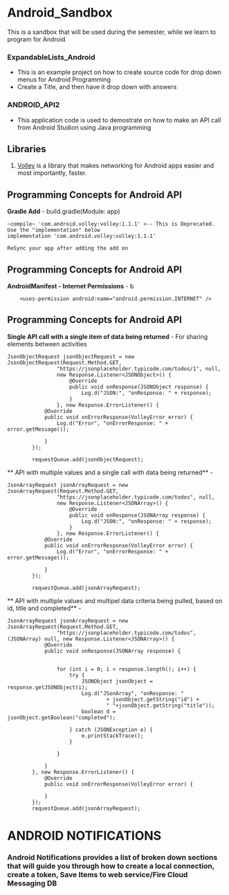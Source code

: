 # Android_Sandbox
This is a sandbox that will be used during the semester, while we learn to program for Android

### ExpandableLists_Android
- This is an example project on how to create source code for drop down menus for Android Programming
- Create a Title, and then have it drop down with answers

### ANDROID_API2
- This application code is used to demostrate on how to make an API call from Android Studion using Java programming

## Libraries
1. [Volley](https://android.googlesource.com/platform/frameworks/volley) is a library that makes networking for Android apps easier and most importantly, faster.

## Programming Concepts for Android API
**Gradle Add** -  build.gradle(Module: app)
```
~compile~ 'com.android.volley:volley:1.1.1' <-- This is Deprecated. Use the "implementation" below
implementation 'com.android.volley:volley:1.1.1'

ReSync your app after adding the add on
```
## Programming Concepts for Android API
**AndroidManifest - Internet Permissions** -  b
```
    <uses-permission android:name="android.permission.INTERNET" />

```

## Programming Concepts for Android API
**Single API call with a single item of data being returned** -  For sharing elements between activities 
```
JsonObjectRequest jsonObjectRequest = new JsonObjectRequest(Request.Method.GET,
                "https://jsonplaceholder.typicode.com/todos/1", null,
                new Response.Listener<JSONObject>() {
                    @Override
                    public void onResponse(JSONObject response) {
                        Log.d("JSON:", "onResponse: " + response);
                    }
                }, new Response.ErrorListener() {
            @Override
            public void onErrorResponse(VolleyError error) {
                Log.d("Error", "onErrorResponse: " + error.getMessage());

            }
        });

        requestQueue.add(jsonObjectRequest);
```
** API with multiple values and a single call with data being returned** -  
```
JsonArrayRequest jsonArrayRequest = new JsonArrayRequest(Request.Method.GET,
                "https://jsonplaceholder.typicode.com/todos", null,
                new Response.Listener<JSONArray>() {
                    @Override
                    public void onResponse(JSONArray response) {
                        Log.d("JSON:", "onResponse: " + response);
                    }
                }, new Response.ErrorListener() {
            @Override
            public void onErrorResponse(VolleyError error) {
                Log.d("Error", "onErrorResponse: " + error.getMessage());

            }
        });

        requestQueue.add(jsonArrayRequest);
```
** API with multiple values and multipel data criteria being pulled, based on id, title and completed** -  
```
JsonArrayRequest jsonArrayRequest = new JsonArrayRequest(Request.Method.GET,
                "https://jsonplaceholder.typicode.com/todos", (JSONArray) null, new Response.Listener<JSONArray>() {
            @Override
            public void onResponse(JSONArray response) {


                for (int i = 0; i < response.length(); i++) {
                    try {
                        JSONObject jsonObject = response.getJSONObject(i);
                        Log.d("JSonArray", "onResponse: "
                                + jsonObject.getString("id") +
                                " "+jsonObject.getString("title"));
                        boolean d = jsonObject.getBoolean("completed");

                    } catch (JSONException e) {
                        e.printStackTrace();
                    }

                }

            }
        }, new Response.ErrorListener() {
            @Override
            public void onErrorResponse(VolleyError error) {

            }
        });
        requestQueue.add(jsonArrayRequest);
```
# ANDROID NOTIFICATIONS
### Android Notifications provides a list of broken down sections that will guide you through how to create a local connection, create a token, Save Items to web service/Fire Cloud Messaging DB

